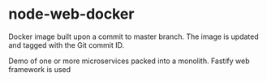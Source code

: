 # node-web-docker

Docker image built upon a commit to master branch. The image is updated and tagged with the Git commit ID.

Demo of one or more microservices packed into a monolith. Fastify web framework is used
